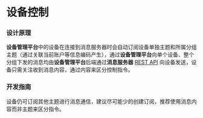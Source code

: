 # 设备控制

### 设计原理
**设备管理平台**中的设备在连接到消息服务器时会自动订阅设备单独主题和所属分组主题（通过关联当前账户等信息编码产生），通过**设备管理平台**向单个设备、整个分组下发的消息均由**设备管理平台**后端通过**消息服务器** [REST API](http://emqtt.com/docs/v2/rest.html#id18) 向设备发送，设备只需关注收到消息内容，通过内容来区分控制指令。


### 开发指南
设备仍可订阅其他主题进行消息通信，建议尽可能少的创建订阅，推荐使用消息内容而非主题来区分指令。

